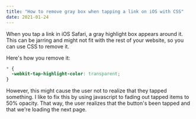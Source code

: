 ```yaml
---
title: "How to remove gray box when tapping a link on iOS with CSS"
date: 2021-01-24
---
```

When you tap a link in iOS Safari, a gray highlight box appears around it. This can be jarring and might not fit with the rest of your website, so you can use CSS to remove it.

Here's how you remove it:

```css
* {
  -webkit-tap-highlight-color: transparent;
}
```

However, this might cause the user not to realize that they tapped something. I like to fix this by using javascript to fading out tapped items to 50% opacity. That way, the user realizes that the button's been tapped and that we're loading the next page.